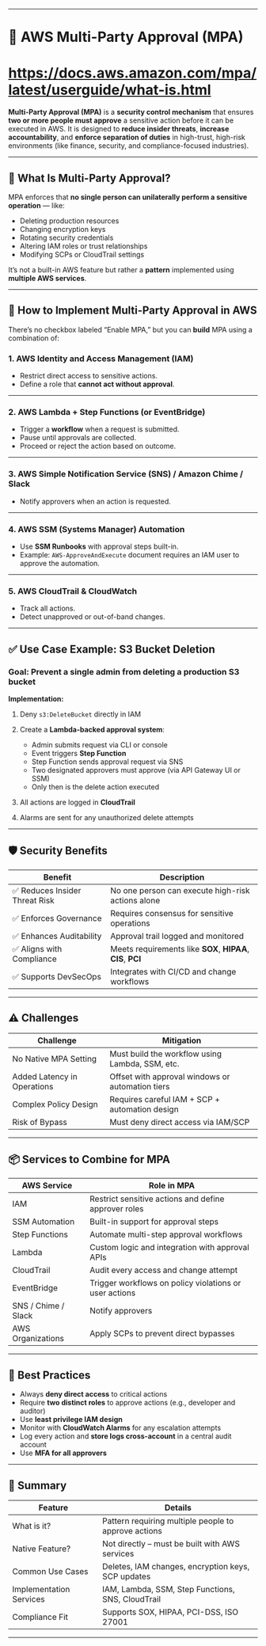 __________________________________________________________________________________________________________________________
#                                         🔐 AWS Multi-Party Approval (MPA)
#                           https://docs.aws.amazon.com/mpa/latest/userguide/what-is.html

**Multi-Party Approval (MPA)** is a **security control mechanism** that ensures **two or more people must approve** a sensitive action before it can be executed in AWS. It is designed to **reduce insider threats**, **increase accountability**, and **enforce separation of duties** in high-trust, high-risk environments (like finance, security, and compliance-focused industries).

---

## 🧭 What Is Multi-Party Approval?

MPA enforces that **no single person can unilaterally perform a sensitive operation** — like:

* Deleting production resources
* Changing encryption keys
* Rotating security credentials
* Altering IAM roles or trust relationships
* Modifying SCPs or CloudTrail settings

It’s not a built-in AWS feature but rather a **pattern** implemented using **multiple AWS services**.

---

## 🧩 How to Implement Multi-Party Approval in AWS

There’s no checkbox labeled “Enable MPA,” but you can **build** MPA using a combination of:

### 1. **AWS Identity and Access Management (IAM)**

* Restrict direct access to sensitive actions.
* Define a role that **cannot act without approval**.

---

### 2. **AWS Lambda + Step Functions (or EventBridge)**

* Trigger a **workflow** when a request is submitted.
* Pause until approvals are collected.
* Proceed or reject the action based on outcome.

---

### 3. **AWS Simple Notification Service (SNS) / Amazon Chime / Slack**

* Notify approvers when an action is requested.

---

### 4. **AWS SSM (Systems Manager) Automation**

* Use **SSM Runbooks** with approval steps built-in.
* Example: `AWS-ApproveAndExecute` document requires an IAM user to approve the automation.

---

### 5. **AWS CloudTrail & CloudWatch**

* Track all actions.
* Detect unapproved or out-of-band changes.

---

## ✅ Use Case Example: S3 Bucket Deletion

### Goal: Prevent a single admin from deleting a production S3 bucket

**Implementation:**

1. Deny `s3:DeleteBucket` directly in IAM
2. Create a **Lambda-backed approval system**:

   * Admin submits request via CLI or console
   * Event triggers **Step Function**
   * Step Function sends approval request via SNS
   * Two designated approvers must approve (via API Gateway UI or SSM)
   * Only then is the delete action executed
3. All actions are logged in **CloudTrail**
4. Alarms are sent for any unauthorized delete attempts

---

## 🛡️ Security Benefits

| Benefit                        | Description                                                  |
| ------------------------------ | ------------------------------------------------------------ |
| ✅ Reduces Insider Threat Risk | No one person can execute high-risk actions alone            |
| ✅ Enforces Governance         | Requires consensus for sensitive operations                  |
| ✅ Enhances Auditability       | Approval trail logged and monitored                          |
| ✅ Aligns with Compliance      | Meets requirements like **SOX**, **HIPAA**, **CIS**, **PCI** |
| ✅ Supports DevSecOps          | Integrates with CI/CD and change workflows                   |

---

## ⚠️ Challenges

| Challenge                   | Mitigation                                       |
| --------------------------- | ------------------------------------------------ |
| No Native MPA Setting       | Must build the workflow using Lambda, SSM, etc.  |
| Added Latency in Operations | Offset with approval windows or automation tiers |
| Complex Policy Design       | Requires careful IAM + SCP + automation design   |
| Risk of Bypass              | Must deny direct access via IAM/SCP              |

---

## 📦 Services to Combine for MPA

| AWS Service         | Role in MPA                                            |
| ------------------- | ------------------------------------------------------ |
| IAM                 | Restrict sensitive actions and define approver roles   |
| SSM Automation      | Built-in support for approval steps                    |
| Step Functions      | Automate multi-step approval workflows                 |
| Lambda              | Custom logic and integration with approval APIs        |
| CloudTrail          | Audit every access and change attempt                  |
| EventBridge         | Trigger workflows on policy violations or user actions |
| SNS / Chime / Slack | Notify approvers                                       |
| AWS Organizations   | Apply SCPs to prevent direct bypasses                  |

---

## 🧠 Best Practices

* Always **deny direct access** to critical actions
* Require **two distinct roles** to approve actions (e.g., developer and auditor)
* Use **least privilege IAM design**
* Monitor with **CloudWatch Alarms** for any escalation attempts
* Log every action and **store logs cross-account** in a central audit account
* Use **MFA for all approvers**

---

## 🧠 Summary

| Feature                 | Details                                              |
| ----------------------- | ---------------------------------------------------- |
| What is it?             | Pattern requiring multiple people to approve actions |
| Native Feature?         | Not directly – must be built with AWS services       |
| Common Use Cases        | Deletes, IAM changes, encryption keys, SCP updates   |
| Implementation Services | IAM, Lambda, SSM, Step Functions, SNS, CloudTrail    |
| Compliance Fit          | Supports SOX, HIPAA, PCI-DSS, ISO 27001              |

---
